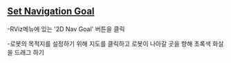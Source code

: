 ## [Set Navigation Goal](https://emanual.robotis.com/docs/en/platform/turtlebot3/navigation/#set-navigation-goal)

-RViz메뉴에 있는 '2D Nav Goal' 버튼을 클릭

-로봇의 목적지를 설정하기 위해 지도를 클릭하고  로봇이 나아갈 곳을 향해 초록색 화살을 드래그 하기



